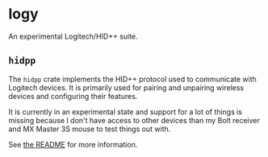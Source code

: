 # logy

An experimental Logitech/HID++ suite.

## `hidpp`

The `hidpp` crate implements the HID++ protocol used to communicate with Logitech devices.
It is primarily used for pairing and unpairing wireless devices and configuring their features.

It is currently in an experimental state and support for a lot of things is missing because I don't
have access to other devices than my Bolt receiver and MX Master 3S mouse to test things out with.

See [the README](/hidpp/README.md) for more information.

